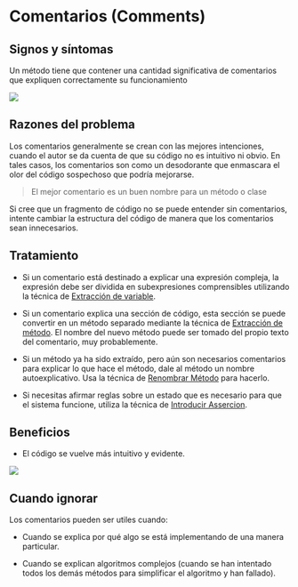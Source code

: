 # Comentarios (Comments)

## Signos y síntomas

Un método tiene que contener una cantidad significativa de comentarios que expliquen correctamente su funcionamiento

![](https://refactoring.guru/images/refactoring/content/smells/comments-01.png?id=584958123f3b902e0ad0895d879509b9)

## Razones del problema

Los comentarios generalmente se crean con las mejores intenciones, cuando el autor se da cuenta de que su código no es intuitivo ni obvio. En tales casos, los comentarios son como un desodorante que enmascara el olor del código sospechoso que podría mejorarse.

> El mejor comentario es un buen nombre para un método o clase

Si cree que un fragmento de código no se puede entender sin comentarios, intente cambiar la estructura del código de manera que los comentarios sean innecesarios.

## Tratamiento

* Si un comentario está destinado a explicar una expresión compleja, la expresión debe ser dividida en subexpresiones comprensibles utilizando la técnica de [Extracción de variable](https://refactoring.guru/es/extract-variable).

* Si un comentario explica una sección de código, esta sección se puede convertir en un método separado mediante la técnica de [Extracción de método](./RefactoringPattern/ExtractMethod.md). El nombre del nuevo método puede ser tomado del propio texto del comentario, muy probablemente.

* Si un método ya ha sido extraído, pero aún son necesarios comentarios para explicar lo que hace el método, dale al método un nombre autoexplicativo. Usa la técnica de [Renombrar Método](https://refactoring.guru/es/rename-method) para hacerlo.

* Si necesitas afirmar reglas sobre un estado que es necesario para que el sistema funcione, utiliza la técnica de [Introducir Assercion](https://refactoring.guru/es/introduce-assertion).

## Beneficios

* El código se vuelve más intuitivo y evidente.

![](https://refactoring.guru/images/refactoring/content/smells/long-method-03.png?id=82ce2d388aa14bdae4e8f62b875f0259)

## Cuando ignorar

Los comentarios pueden ser utiles cuando:

* Cuando se explica por qué algo se está implementando de una manera particular.

* Cuando se explican algoritmos complejos (cuando se han intentado todos los demás métodos para simplificar el algoritmo y han fallado).
